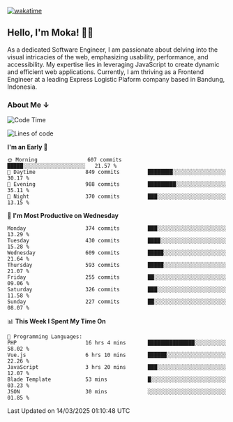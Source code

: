 [![wakatime](https://wakatime.com/badge/user/af9abd23-dba3-4dbe-973c-b045a9417a55.svg?style=social)](https://wakatime.com/@af9abd23-dba3-4dbe-973c-b045a9417a55)
## Hello, I'm Moka! 👋🏼


As a dedicated Software Engineer, I am passionate about delving into the visual intricacies of the web, emphasizing usability, performance, and accessibility. My expertise lies in leveraging JavaScript to create dynamic and efficient web applications. Currently, I am thriving as a Frontend Engineer at a leading Express Logistic Plaform company based in Bandung, Indonesia.

### About Me ↓

<!--START_SECTION:waka-->
![Code Time](http://img.shields.io/badge/Code%20Time-11%2C788%20hrs%207%20mins-blue)

![Lines of code](https://img.shields.io/badge/From%20Hello%20World%20I%27ve%20Written-4.2%20million%20lines%20of%20code-blue)

**I'm an Early 🐤** 

```text
🌞 Morning                607 commits         █████░░░░░░░░░░░░░░░░░░░░   21.57 % 
🌆 Daytime                849 commits         ████████░░░░░░░░░░░░░░░░░   30.17 % 
🌃 Evening                988 commits         █████████░░░░░░░░░░░░░░░░   35.11 % 
🌙 Night                  370 commits         ███░░░░░░░░░░░░░░░░░░░░░░   13.15 % 
```
📅 **I'm Most Productive on Wednesday** 

```text
Monday                   374 commits         ███░░░░░░░░░░░░░░░░░░░░░░   13.29 % 
Tuesday                  430 commits         ████░░░░░░░░░░░░░░░░░░░░░   15.28 % 
Wednesday                609 commits         █████░░░░░░░░░░░░░░░░░░░░   21.64 % 
Thursday                 593 commits         █████░░░░░░░░░░░░░░░░░░░░   21.07 % 
Friday                   255 commits         ██░░░░░░░░░░░░░░░░░░░░░░░   09.06 % 
Saturday                 326 commits         ███░░░░░░░░░░░░░░░░░░░░░░   11.58 % 
Sunday                   227 commits         ██░░░░░░░░░░░░░░░░░░░░░░░   08.07 % 
```


📊 **This Week I Spent My Time On** 

```text
💬 Programming Languages: 
PHP                      16 hrs 4 mins       ███████████████░░░░░░░░░░   58.02 % 
Vue.js                   6 hrs 10 mins       ██████░░░░░░░░░░░░░░░░░░░   22.26 % 
JavaScript               3 hrs 20 mins       ███░░░░░░░░░░░░░░░░░░░░░░   12.07 % 
Blade Template           53 mins             █░░░░░░░░░░░░░░░░░░░░░░░░   03.23 % 
JSON                     30 mins             ░░░░░░░░░░░░░░░░░░░░░░░░░   01.85 % 
```


 Last Updated on 14/03/2025 01:10:48 UTC
<!--END_SECTION:waka-->
